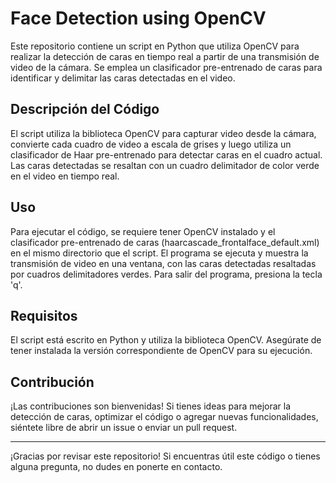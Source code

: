 # Face Detection using OpenCV

Este repositorio contiene un script en Python que utiliza OpenCV para realizar la detección de caras en tiempo real a partir de una transmisión de video de la cámara. Se emplea un clasificador pre-entrenado de caras para identificar y delimitar las caras detectadas en el video.

## Descripción del Código

El script utiliza la biblioteca OpenCV para capturar video desde la cámara, convierte cada cuadro de video a escala de grises y luego utiliza un clasificador de Haar pre-entrenado para detectar caras en el cuadro actual. Las caras detectadas se resaltan con un cuadro delimitador de color verde en el video en tiempo real.

## Uso

Para ejecutar el código, se requiere tener OpenCV instalado y el clasificador pre-entrenado de caras (haarcascade_frontalface_default.xml) en el mismo directorio que el script. El programa se ejecuta y muestra la transmisión de video en una ventana, con las caras detectadas resaltadas por cuadros delimitadores verdes. Para salir del programa, presiona la tecla 'q'.

## Requisitos

El script está escrito en Python y utiliza la biblioteca OpenCV. Asegúrate de tener instalada la versión correspondiente de OpenCV para su ejecución.

## Contribución

¡Las contribuciones son bienvenidas! Si tienes ideas para mejorar la detección de caras, optimizar el código o agregar nuevas funcionalidades, siéntete libre de abrir un issue o enviar un pull request.

---

¡Gracias por revisar este repositorio! Si encuentras útil este código o tienes alguna pregunta, no dudes en ponerte en contacto.
